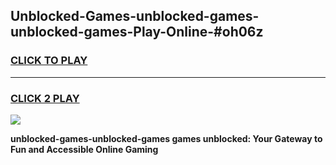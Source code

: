 
## Unblocked-Games-unblocked-games-unblocked-games-Play-Online-#oh06z
<h3>
<a href="https://premium.freeplayer.one?title=unblocked-games-unblocked-games&ref=27F">CLICK TO PLAY</a></h3>
<hr>

<h3>
<a href="https://premium.freeplayer.one?title=unblocked-games-unblocked-games&ref=27F">CLICK 2 PLAY</a>
  
</h3>

<a href="https://premium.freeplayer.one?title=unblocked-games-unblocked-games&ref=27F"><img src="https://clearcache.store/games.png"></a>


**unblocked-games-unblocked-games games unblocked: Your Gateway to Fun and Accessible Online Gaming**
